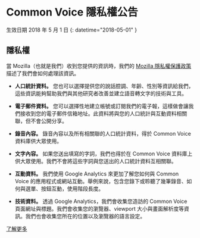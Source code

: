 # Common Voice 隱私權公告 

生效日期 2018 年 5 月 1 日 {: datetime="2018-05-01" }

## 隱私權

當 Mozilla（也就是我們）收到您提供的資訊時，我們的 [Mozilla 隱私權保護政策](https://www.mozilla.org/privacy) 描述了我們會如何處理該資訊。

* **人口統計資料。** 您也可以選擇提供您的說話腔調、年齡、性別等資訊給我們，這些資訊能夠幫助我們與其他研究者改善並建立語音轉文字的技術與工具。

* **電子郵件資料。** 您可以選擇性地建立帳號或訂閱我們的電子報，這樣做會讓我們接收到您的電子郵件信箱地址。此資料將與您的人口統計與互動資料相關聯，但不會公開分享。

* **錄音內容。** 錄音內容以及所有相關聯的人口統計資料，得於 Common Voice 資料庫供大眾使用。

* **文字內容。** 如果您送出填寫的字詞，我們也得於在 Common Voice 資料庫上供大眾使用。我們不會將這些字詞與您送出的人口統計資料互相關聯。 

* **互動資料。** 我們使用 Google Analytics 來更加了解您如何與 Common Voice 的應用程式或網站互動。舉例來說，包含您錄下或聆聽了幾筆錄音、如何與選單、按鈕互動，使用階段長度。

* **技術資料。** 透過 Google Analytics，我們會收集您造訪的 Common Voice 頁面網址與標題。我們會收集您的瀏覽器、viewport 大小與畫面解析度等資訊。我們也會收集您所在的位置以及瀏覽器的語言設定。

[了解更多](https://github.com/mozilla/voice-web/blob/master/docs/data_dictionary.md)

